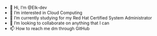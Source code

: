 - 👋 Hi, I’m @Elk-dev
- 👀 I’m interested in Cloud Computing
- 🌱 I’m currently studying for my Red Hat Certified System Administrator 
- 💞️ I’m looking to collaborate on anything that I can
- 📫 How to reach me dm through GitHub

<!---
Elk-dev/Elk-dev is a ✨ special ✨ repository because its `README.md` (this file) appears on your GitHub profile.
You can click the Preview link to take a look at your changes.
--->
